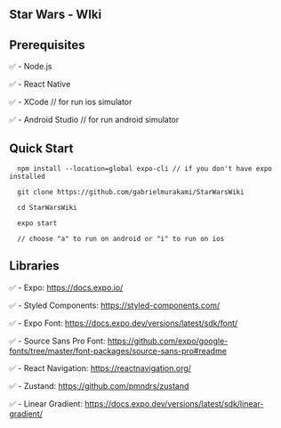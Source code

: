 ## Star Wars - WIki

<!-- ![Alt Text](https://i.ibb.co/r2QNzxm/Captura-de-Tela-2022-07-07-a-s-18-44-32.png) -->

## Prerequisites

:white_check_mark: - Node.js

:white_check_mark: - React Native

:white_check_mark: - XCode // for run ios simulator

:white_check_mark: - Android Studio // for run android simulator

## Quick Start

```
  npm install --location=global expo-cli // if you don't have expo installed

  git clone https://github.com/gabrielmurakami/StarWarsWiki

  cd StarWarsWiki

  expo start

  // choose "a" to run on android or "i" to run on ios
```

## Libraries

:white_check_mark: - Expo: https://docs.expo.io/

:white_check_mark: - Styled Components: https://styled-components.com/

:white_check_mark: - Expo Font: https://docs.expo.dev/versions/latest/sdk/font/

:white_check_mark: - Source Sans Pro Font: https://github.com/expo/google-fonts/tree/master/font-packages/source-sans-pro#readme

:white_check_mark: - React Navigation: https://reactnavigation.org/

:white_check_mark: - Zustand: https://github.com/pmndrs/zustand

:white_check_mark: - Linear Gradient: https://docs.expo.dev/versions/latest/sdk/linear-gradient/
